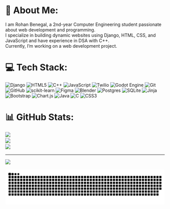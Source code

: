 # 💫 About Me:
I am Rohan Benegal, a 2nd-year Computer Engineering student passionate about web development and programming.  
I specialize in building dynamic websites using Django, HTML, CSS, and JavaScript and have experience in DSA with C++.  
Currently, I’m working on a web development project.

# 💻 Tech Stack:
![Django](https://img.shields.io/badge/django-%23092E20.svg?style=plastic&logo=django&logoColor=white) 
![HTML5](https://img.shields.io/badge/html5-%23E34F26.svg?style=plastic&logo=html5&logoColor=white) 
![C++](https://img.shields.io/badge/c++-%2300599C.svg?style=plastic&logo=c%2B%2B&logoColor=white) 
![JavaScript](https://img.shields.io/badge/javascript-%23323330.svg?style=plastic&logo=javascript&logoColor=%23F7DF1E) 
![Twilio](https://img.shields.io/badge/Twilio-F22F46?style=plastic&logo=Twilio&logoColor=white) 
![Godot Engine](https://img.shields.io/badge/GODOT-%23FFFFFF.svg?style=plastic&logo=godot-engine) 
![Git](https://img.shields.io/badge/git-%23F05033.svg?style=plastic&logo=git&logoColor=white) 
![GitHub](https://img.shields.io/badge/github-%23121011.svg?style=plastic&logo=github&logoColor=white) 
![scikit-learn](https://img.shields.io/badge/scikit--learn-%23F7931E.svg?style=plastic&logo=scikit-learn&logoColor=white) 
![Figma](https://img.shields.io/badge/figma-%23F24E1E.svg?style=plastic&logo=figma&logoColor=white) 
![Blender](https://img.shields.io/badge/blender-%23F5792A.svg?style=plastic&logo=blender&logoColor=white) 
![Postgres](https://img.shields.io/badge/postgres-%23316192.svg?style=plastic&logo=postgresql&logoColor=white) 
![SQLite](https://img.shields.io/badge/sqlite-%2307405e.svg?style=plastic&logo=sqlite&logoColor=white) 
![Jinja](https://img.shields.io/badge/jinja-white.svg?style=plastic&logo=jinja&logoColor=black) 
![Bootstrap](https://img.shields.io/badge/bootstrap-%238511FA.svg?style=plastic&logo=bootstrap&logoColor=white) 
![Chart.js](https://img.shields.io/badge/chart.js-F5788D.svg?style=plastic&logo=chart.js&logoColor=white) 
![Java](https://img.shields.io/badge/java-%23ED8B00.svg?style=plastic&logo=openjdk&logoColor=white) 
![C](https://img.shields.io/badge/c-%2300599C.svg?style=plastic&logo=c&logoColor=white) 
![CSS3](https://img.shields.io/badge/css3-%231572B6.svg?style=plastic&logo=css3&logoColor=white)

# 📊 GitHub Stats:
![](https://github-readme-stats.vercel.app/api?username=rohanbagel&theme=shadow_blue&hide_border=false&include_all_commits=true&count_private=false)<br/>
![](https://github-readme-streak-stats.herokuapp.com/?user=rohanbagel&theme=shadow_blue&hide_border=false)<br/>
![](https://github-readme-stats.vercel.app/api/top-langs/?username=rohanbagel&theme=shadow_blue&hide_border=false&include_all_commits=true&count_private=false&layout=compact)

---
[![](https://visitcount.itsvg.in/api?id=rohanbagel&icon=0&color=0)](https://visitcount.itsvg.in)

![snake gif](https://github.com/rohanbagel/rohanbagel/blob/output/github-snake-dark.svg)

<!-- Proudly created with GPRM ( https://gprm.itsvg.in ) -->
